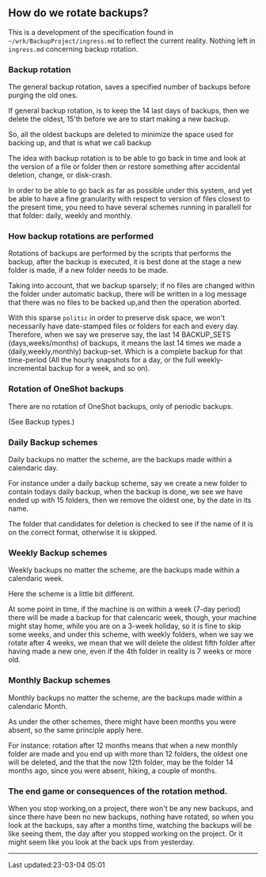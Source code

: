 How do we rotate backups?
--------------------------------------------

This is a development of the specification found in
`~/wrk/BackupProject/ingress.md` to reflect the current
reality. Nothing left in `ingress.md` concerning backup
rotation.

### Backup rotation

The general backup rotation, saves a specified number of
backups before purging the old ones.

If general backup rotation, is to keep the 14 last days
of backups, then we  delete the oldest, 15'th before we are to start
making a new backup.

So, all the oldest backups are deleted to minimize the space
used for backing up, and that is what we call backup

The idea with backup rotation is to be able to go back
in time and look at the version of a file or folder then
or restore something after accidental deletion, change, or
disk-crash.

In order to be able to go back as far as possible under this
system, and yet be able to have a fine granularity with
respect to version of files closest to the present time,
you need to have several schemes running in parallell for
that folder: daily, weekly and monthly.

### How backup rotations are performed

Rotations of backups are performed by the scripts that
performs the backup, after the backup is executed, it is
best done at the stage a new folder is made, if a new folder
needs to be made.

Taking into account, that we backup sparsely; if no files
are changed within the folder under automatic backup, there
will be written in a log message that there was no files to
be backed up,and then the operation
aborted.

With this sparse `politic` in order to preserve disk space,
we won't necessarily have date-stamped files or folders for
each and every day.  Therefore, when we say we preserve say,
the last 14 BACKUP_SETS (days,weeks/months) of backups, it
means the last 14 times we made a (daily,weekly,monthly)
backup-set. Which is a complete backup for that
time-period (All the hourly snapshots for a day, or the full
weekly-incremental backup for a week, and so on).


### Rotation of OneShot backups

There are no rotation of OneShot backups, only of periodic
backups.

(See Backup types.)

### Daily Backup schemes

Daily backups no matter the scheme, are the backups made
within a calendaric day.

For instance under a daily backup scheme, say we create a
new folder to contain todays daily backup, when the backup
is done, we see we have ended up with 15 folders, then we
remove the oldest one, by the date in its name.

The folder that candidates for deletion is checked to see
if the name of it is on the correct format, otherwise it is
skipped.

### Weekly Backup schemes

Weekly backups no matter the scheme, are the backups made
within a calendaric week.

Here the scheme is a little bit different.

At some point in time, if the machine is on within a week
(7-day period) there will be made a backup for that
calencaric week, though, your machine might stay home, while
you are on a 3-week holiday, so it is fine to skip some
weeks, and under this scheme, with weekly folders, when we
say we rotate after 4 weeks, we mean that we will delete the
oldest fifth folder after having made a new one, even if the
4th folder in reality is 7 weeks or more old.

### Monthly Backup schemes

Monthly backups no matter the scheme, are the backups made
within a calendaric Month.

As under the other schemes, there might have been months you
were absent, so the same principle apply here.

For instance: rotation after 12 months means that when a new
monthly folder are made and you end up with more than 12
folders, the oldest one will be deleted, and the that the
now 12th folder, may be the folder 14 months ago, since you
were absent, hiking, a couple of months.

### The end game  or consequences of the rotation method.

When you stop working,on a project, there won't be any new
backups, and since there have been no new backups, nothing
have rotated, so when you look at the backups, say after a
months time, watching the backups will be like seeing them,
the day after you stopped working on the project. Or it
might seem like you look at the back ups from  yesterday.


--------------------------------------
  Last updated:23-03-04 05:01
